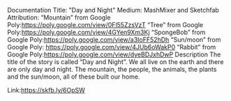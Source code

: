 Documentation
Title: "Day and Night"
Medium: MashMixer and Sketchfab
Attribution:
“Mountain” from Google Poly:https://poly.google.com/view/0Fl55ZzsVzT
“Tree” from Google Poly:https://poly.google.com/view/4GYen9Xm3Kj
“SpongeBob” from Google Poly:https://poly.google.com/view/a3IoFF52hDh
“Sun/moon” from Google Poly: https://poly.google.com/view/4JUb6oWakP0
“Rabbit” from Google Poly:https://poly.google.com/view/dyeBDJxhDwP
Description
The title of the story is called “Day and Night”. We all live on the earth and there are only day and night. The mountain, the people, the animals, the plants and the sun/moon, all of these built our home.

Link:https://skfb.ly/6OpSW
